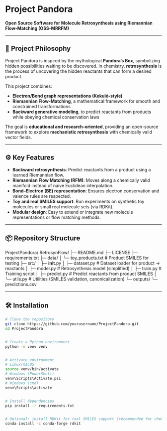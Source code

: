 # Project Pandora


**Open Source Software for Molecule Retrosynthesis using Riemannian Flow-Matching (OSS-MRRFM)**


---


## 🌌 Project Philosophy


Project Pandora is inspired by the mythological **Pandora’s Box**, symbolizing hidden possibilities waiting to be discovered. In chemistry, **retrosynthesis** is the process of uncovering the hidden reactants that can form a desired product.


This project combines:


- **Electron/Bond graph representations (Kekulé-style)**
- **Riemannian Flow-Matching**, a mathematical framework for smooth and constrained transformations
- **Backward generative modeling**, to predict reactants from products while obeying chemical conservation laws


The goal is **educational and research-oriented**, providing an open-source framework to explore **mechanistic retrosynthesis** with chemically valid vector fields.


---


## ⚙️ Key Features


- **Backward retrosynthesis**: Predict reactants from a product using a learned Riemannian flow.
- **Riemannian Flow Matching (RFM)**: Moves along a chemically valid manifold instead of naive Euclidean interpolation.
- **Bond–Electron (BE) representation**: Ensures electron conservation and valence rules are respected.
- **Toy and real SMILES support**: Run experiments on synthetic toy molecules or small real molecule sets (via RDKit).
- **Modular design**: Easy to extend or integrate new molecule representations or flow matching methods.


---


## 📦 Repository Structure
ProjectPandora/
RetrosynFlow/
├─ README.md
├─ LICENSE
├─ requirements.txt
├─ data/
│   └─ toy_products.txt       # Product SMILES for testing
├─ src/
│   ├─ __init__.py
│   ├─ dataset.py             # Dataset loader for product -> reactants
│   ├─ model.py               # Retrosynthesis model (simplified)
│   ├─ train.py               # Training script
│   ├─ predict.py             # Predict reactants from product SMILES
│   └─ utils.py               # Utilities (SMILES validation, canonicalization)
└─ outputs/
    └─ predictions.csv

---


## 🛠 Installation


```bash
# Clone the repository
git clone https://github.com/yourusername/ProjectPandora.git
cd ProjectPandora


# Create a Python environment
python -m venv venv


# Activate environment
# Linux/macOS
source venv/bin/activate
# Windows (PowerShell)
venv\Scripts\Activate.ps1
# Windows (cmd)
venv\Scripts\activate


# Install dependencies
pip install -r requirements.txt


# Optional: install RDKit for real SMILES support (recommended for chemistry workflows)
conda install -c conda-forge rdkit
